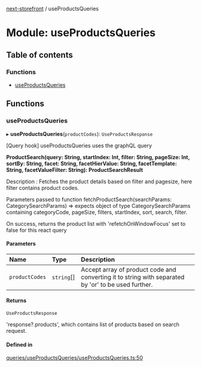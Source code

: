 [next-storefront](../README.md) / useProductsQueries

# Module: useProductsQueries

## Table of contents

### Functions

- [useProductsQueries](useProductsQueries.md#useproductsqueries)

## Functions

### useProductsQueries

▸ **useProductsQueries**(`productCodes`): `UseProductsResponse`

[Query hook] useProductsQueries uses the graphQL query

<b>ProductSearch(query: String, startIndex: Int, filter: String, pageSize: Int, sortBy: String, facet: String, facetHierValue: String, facetTemplate: String, facetValueFilter: String): ProductSearchResult</b>

Description : Fetches the product details based on filter and pagesize, here filter contains product codes.

Parameters passed to function fetchProductSearch(searchParams: CategorySearchParams) => expects object of type CategorySearchParams containing categoryCode, pageSize, filters, startIndex, sort, search, filter.

On success, returns the product list with 'refetchOnWindowFocus' set to false for this react query

#### Parameters

| Name           | Type       | Description                                                                                         |
| :------------- | :--------- | :-------------------------------------------------------------------------------------------------- |
| `productCodes` | `string`[] | Accept array of product code and converting it to string with separated by 'or' to be used further. |

#### Returns

`UseProductsResponse`

'response?.products', which contains list of products based on search request.

#### Defined in

[queries/useProductsQueries/useProductsQueries.ts:50](https://github.com/KiboSoftware/nextjs-storefront/blob/973d553/hooks/queries/useProductsQueries/useProductsQueries.ts#L50)
